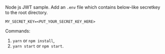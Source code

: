 Node js JWT sample.
Add an ```.env``` file which contains below-like secretkey to the root directory.

```MY_SECRET_KEY=<PUT_YOUR_SECRET_KEY_HERE>```

Commands:
1. ```yarn``` or ```npm install```,
2. ```yarn start``` or ```npm start```.